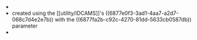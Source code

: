 -
- created using the [[utility/IDCAMS]]'s ((6877e0f3-3ad1-4aa7-a2d7-068c7d4e2e7b)) with the ((6877fa2b-c92c-4270-81dd-5633cb0587db)) parameter
-